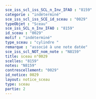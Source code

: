```yaml
---
sce_iss_scl_iss_SCL_n_Inv_IFAO : "8159"
categorie : "indéterminé"
sce_iss_scl_iss_SCE_id_sceau : "0029"
typeObjet : "Sceau"
sce_iss_SCL_n_Inv_IFAO : "8159"
id_sceau : "0029"
motif : "indéterminé"
type_sceau : "cylindre "
remarque : "associé à une note datée"
sce_iss_scl_NOT_nom_note : "N8159"
title: sceau n°0029
scelles: "8159"
notes: "N8159"
contrescellement: "0029"
id_notice: 0029
layout: notice_sceau
type: sceau
partie: 2
---
```

